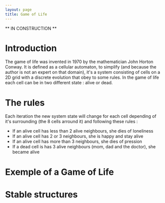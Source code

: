 ```yaml
---
layout: page
title: Game of Life
---
```

** IN CONSTRUCTION **
# Introduction

The game of life was invented in 1970 by the mathematician John Horton Conway. It is defined as a cellular automaton, to simplify (and because the author is not an expert on that domain), it's a system consisting of cells on a 2D grid with a discrete evolution that obey to some rules. In the game of life each cell can be in two different state : alive or dead.

# The rules
Each iteration the new system state will change for each cell depending of it's surrounding (the 8 cells arround it) and following these rules : 

* If an alive cell has less than 2 alive neighbours, she dies of loneliness 
* If an alive cell has 2 or 3 neighbours, she is happy and stay alive
* If an alive cell has more than 3 neighbours, she dies of pression
* If a dead cell is has 3 alive neighbours (mom, dad and the doctor), she became alive

# Exemple of a Game of Life

# Stable structures
